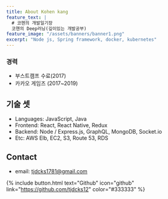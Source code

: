```yaml
---
title: About Kohen kang
feature_text: |
  # 코헨의 개발일기장
  코헨의 Deep러닝(깊이있는 개발공부)
feature_image: "/assets/banners/banner1.png"
excerpt: "Node js, Spring framework, docker, kubernetes"
---
```


### 경력

- 부스트캠프 수료(2017)
- 카카오 게임즈 (2017~2019)

## 기술 셋

- Languages: JavaScript, Java
- Frontend: React, React Native, Redux
- Backend: Node / Express.js, GraphQL, MongoDB, Socket.io
- Etc: AWS Elb, EC2, S3, Route 53, RDS

## Contact

- email: tjdcks1781@gmail.com

{% include button.html text="Github" icon="github" link="https://github.com/tjdcks12" color="#333333" %}
